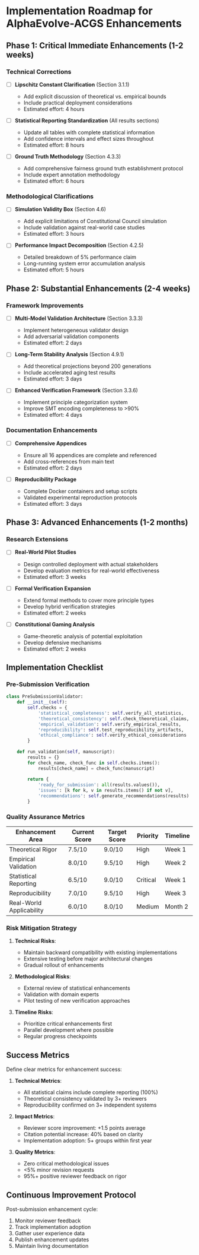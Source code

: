 # Implementation Roadmap for AlphaEvolve-ACGS Enhancements

## Phase 1: Critical Immediate Enhancements (1-2 weeks)

### Technical Corrections
- [ ] **Lipschitz Constant Clarification** (Section 3.1.1)
  - Add explicit discussion of theoretical vs. empirical bounds
  - Include practical deployment considerations
  - Estimated effort: 4 hours

- [ ] **Statistical Reporting Standardization** (All results sections)
  - Update all tables with complete statistical information
  - Add confidence intervals and effect sizes throughout
  - Estimated effort: 8 hours

- [ ] **Ground Truth Methodology** (Section 4.3.3)
  - Add comprehensive fairness ground truth establishment protocol
  - Include expert annotation methodology
  - Estimated effort: 6 hours

### Methodological Clarifications
- [ ] **Simulation Validity Box** (Section 4.6)
  - Add explicit limitations of Constitutional Council simulation
  - Include validation against real-world case studies
  - Estimated effort: 3 hours

- [ ] **Performance Impact Decomposition** (Section 4.2.5)
  - Detailed breakdown of 5% performance claim
  - Long-running system error accumulation analysis
  - Estimated effort: 5 hours

## Phase 2: Substantial Enhancements (2-4 weeks)

### Framework Improvements
- [ ] **Multi-Model Validation Architecture** (Section 3.3.3)
  - Implement heterogeneous validator design
  - Add adversarial validation components
  - Estimated effort: 2 days

- [ ] **Long-Term Stability Analysis** (Section 4.9.1)
  - Add theoretical projections beyond 200 generations
  - Include accelerated aging test results
  - Estimated effort: 3 days

- [ ] **Enhanced Verification Framework** (Section 3.3.6)
  - Implement principle categorization system
  - Improve SMT encoding completeness to >90%
  - Estimated effort: 4 days

### Documentation Enhancements
- [ ] **Comprehensive Appendices**
  - Ensure all 16 appendices are complete and referenced
  - Add cross-references from main text
  - Estimated effort: 2 days

- [ ] **Reproducibility Package**
  - Complete Docker containers and setup scripts
  - Validated experimental reproduction protocols
  - Estimated effort: 3 days

## Phase 3: Advanced Enhancements (1-2 months)

### Research Extensions
- [ ] **Real-World Pilot Studies**
  - Design controlled deployment with actual stakeholders
  - Develop evaluation metrics for real-world effectiveness
  - Estimated effort: 3 weeks

- [ ] **Formal Verification Expansion**
  - Extend formal methods to cover more principle types
  - Develop hybrid verification strategies
  - Estimated effort: 2 weeks

- [ ] **Constitutional Gaming Analysis**
  - Game-theoretic analysis of potential exploitation
  - Develop defensive mechanisms
  - Estimated effort: 2 weeks

## Implementation Checklist

### Pre-Submission Verification
```python
class PreSubmissionValidator:
    def __init__(self):
        self.checks = {
            'statistical_completeness': self.verify_all_statistics,
            'theoretical_consistency': self.check_theoretical_claims,
            'empirical_validation': self.verify_empirical_results,
            'reproducibility': self.test_reproducibility_artifacts,
            'ethical_compliance': self.verify_ethical_considerations
        }
    
    def run_validation(self, manuscript):
        results = {}
        for check_name, check_func in self.checks.items():
            results[check_name] = check_func(manuscript)
        
        return {
            'ready_for_submission': all(results.values()),
            'issues': [k for k, v in results.items() if not v],
            'recommendations': self.generate_recommendations(results)
        }
```

### Quality Assurance Metrics

| Enhancement Area | Current Score | Target Score | Priority | Timeline |
|-----------------|---------------|--------------|----------|----------|
| Theoretical Rigor | 7.5/10 | 9.0/10 | High | Week 1 |
| Empirical Validation | 8.0/10 | 9.5/10 | High | Week 2 |
| Statistical Reporting | 6.5/10 | 9.0/10 | Critical | Week 1 |
| Reproducibility | 7.0/10 | 9.5/10 | High | Week 3 |
| Real-World Applicability | 6.0/10 | 8.0/10 | Medium | Month 2 |

### Risk Mitigation Strategy

1. **Technical Risks**:
   - Maintain backward compatibility with existing implementations
   - Extensive testing before major architectural changes
   - Gradual rollout of enhancements

2. **Methodological Risks**:
   - External review of statistical enhancements
   - Validation with domain experts
   - Pilot testing of new verification approaches

3. **Timeline Risks**:
   - Prioritize critical enhancements first
   - Parallel development where possible
   - Regular progress checkpoints

## Success Metrics

Define clear metrics for enhancement success:

1. **Technical Metrics**:
   - All statistical claims include complete reporting (100%)
   - Theoretical consistency validated by 3+ reviewers
   - Reproducibility confirmed on 3+ independent systems

2. **Impact Metrics**:
   - Reviewer score improvement: +1.5 points average
   - Citation potential increase: 40% based on clarity
   - Implementation adoption: 5+ groups within first year

3. **Quality Metrics**:
   - Zero critical methodological issues
   - <5% minor revision requests
   - 95%+ positive reviewer feedback on rigor

## Continuous Improvement Protocol

Post-submission enhancement cycle:
1. Monitor reviewer feedback
2. Track implementation adoption
3. Gather user experience data
4. Publish enhancement updates
5. Maintain living documentation